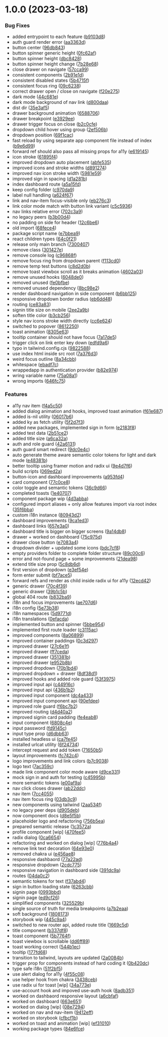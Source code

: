 # 1.0.0 (2023-03-18)


### Bug Fixes

* added entrypoint to each feature ([b9103d8](https://github.com/patrickap/sftpgo-ui/commit/b9103d877563fb77105a5bd37f1c8b914a33e11d))
* auth guard render error ([aa3363d](https://github.com/patrickap/sftpgo-ui/commit/aa3363dbdce087cca6116bdc6447f84e8c59ca25))
* button center ([96db843](https://github.com/patrickap/sftpgo-ui/commit/96db8437ab39db2ec6da98c2ef97b22b5440bb8c))
* button spinner generic height ([0fc62af](https://github.com/patrickap/sftpgo-ui/commit/0fc62af8c646193c899690109272ec873f16064f))
* button spinner height ([dbc8428](https://github.com/patrickap/sftpgo-ui/commit/dbc8428bcb02c61d704435089c5647b422081194))
* button spinner height change ([7b28e68](https://github.com/patrickap/sftpgo-ui/commit/7b28e68e15f41fd12ec8425a3121053e6744fa64))
* close drawer on navigate ([57cca99](https://github.com/patrickap/sftpgo-ui/commit/57cca99085ef54212f464b80ef1b76942178c0c9))
* consistent components ([2b91e1d](https://github.com/patrickap/sftpgo-ui/commit/2b91e1d42b25e79ff87f329ae0a522724df1f99d))
* consistent disabled states ([5b4715f](https://github.com/patrickap/sftpgo-ui/commit/5b4715fe2ededf06d258eef2d8bb204edb1d16c0))
* consistent focus ring ([09c6238](https://github.com/patrickap/sftpgo-ui/commit/09c6238357533a6d6baf5bd794f7592cb30b9810))
* correct drawer open / close on navigate ([f20e275](https://github.com/patrickap/sftpgo-ui/commit/f20e275331accb4e4110b261e9fdff82b24e759c))
* dark mode ([44c681e](https://github.com/patrickap/sftpgo-ui/commit/44c681e310bef118f4b434c6c9bba8cbf0c14ae2))
* dark mode background of nav link ([d800daa](https://github.com/patrickap/sftpgo-ui/commit/d800daaec72ce7af6f6f90d143b2b02f689cce7c))
* dist dir ([35e3af5](https://github.com/patrickap/sftpgo-ui/commit/35e3af5cbb66919940f4c1317aaa27981dd87129))
* drawer background animation ([6588706](https://github.com/patrickap/sftpgo-ui/commit/65887062e6c4e12623ad176de26f46afec08c1c6))
* drawer breakpoint ([e3929ee](https://github.com/patrickap/sftpgo-ui/commit/e3929ee9d9c403756d003e3eda6669a6dbda9e87))
* drawer trigger focus on close ([b2c0cfe](https://github.com/patrickap/sftpgo-ui/commit/b2c0cfe16353cedeb47ac7b4783d95661fff807e))
* dropdown child hover using group ([2ef506b](https://github.com/patrickap/sftpgo-ui/commit/2ef506bb957aa5399cee29f4a612cdf63312c0e1))
* dropdown position ([69f1cac](https://github.com/patrickap/sftpgo-ui/commit/69f1cacdaf7d7fd2a1093d4c7bff66ca3cc3ebc4))
* fast reload by using separate app component file instead of index ([b9e6d99](https://github.com/patrickap/sftpgo-ui/commit/b9e6d998c56d33e8a686eab14da8da3ab6a35735))
* forward ref should also pass all missing props for a11y ([e619145](https://github.com/patrickap/sftpgo-ui/commit/e619145265523586d0b114c2a56fb4660cf93f29))
* icon stroke ([61895f4](https://github.com/patrickap/sftpgo-ui/commit/61895f47e9cae49f6d1272cc331306730385c3b4))
* improved dropdown auto placement ([abfe535](https://github.com/patrickap/sftpgo-ui/commit/abfe5352e7aaab431a0b94c6ba22739b8f1ee21b))
* improved icons and stroke widths ([d891274](https://github.com/patrickap/sftpgo-ui/commit/d891274a6e96a2837d0238682809c1a8a607d037))
* improved nav icon stroke width ([5981e59](https://github.com/patrickap/sftpgo-ui/commit/5981e599e75468cd00c9bb2e6ad1b09a60b444f3))
* improved sign in spacing ([d1a281b](https://github.com/patrickap/sftpgo-ui/commit/d1a281b3ff680315c6e90826cb5aed77952b88f9))
* index dashboard route ([a5a15fd](https://github.com/patrickap/sftpgo-ui/commit/a5a15fdf51e971eb1c4328543798b59de025b22a))
* keep config folder ([c970da9](https://github.com/patrickap/sftpgo-ui/commit/c970da98f88eb126718ecad73bca434e99e548e1))
* label null handling ([a624f67](https://github.com/patrickap/sftpgo-ui/commit/a624f67e5a1367ef7a9af2c9abe5fba706cf6553))
* link and nav-item focus-visible only ([eb276c3](https://github.com/patrickap/sftpgo-ui/commit/eb276c3ddcf5b26eb36646f41eb17ca165336c1c))
* link color mode match with button link variant ([c5c5936](https://github.com/patrickap/sftpgo-ui/commit/c5c5936ecc2637c8be09432a885bb97fc805282d))
* nav links relative error ([702c3a9](https://github.com/patrickap/sftpgo-ui/commit/702c3a9eecefccd9fdade97a7e40ab155528c60c))
* no legacy peers ([b3b00d4](https://github.com/patrickap/sftpgo-ui/commit/b3b00d42cd49a544ecab0638b8e3c0a5dc7d38bb))
* no padding on side for header ([12c6be6](https://github.com/patrickap/sftpgo-ui/commit/12c6be64d4d279dbf238b878d995bac36ea1006a))
* old import ([68fece4](https://github.com/patrickap/sftpgo-ui/commit/68fece4e7eaeb91998e8a148e67e02821ef41bc5))
* package script name ([e7bbea9](https://github.com/patrickap/sftpgo-ui/commit/e7bbea9a4d04b474eaf450e626769681714ae129))
* react children types ([64c0f21](https://github.com/patrickap/sftpgo-ui/commit/64c0f217d86f8c6888173127ff036387db777ee0))
* release only main branch ([7300407](https://github.com/patrickap/sftpgo-ui/commit/7300407b14a0e17ec1e7db2936d65f650b3892e5))
* remove class ([301427e](https://github.com/patrickap/sftpgo-ui/commit/301427e86e70e94c1deeb5353f15855420975afa))
* remove console log ([c96868f](https://github.com/patrickap/sftpgo-ui/commit/c96868f3542698da1995a12077737cb2497f99b0))
* remove focus ring from dropdown parent ([f113cd0](https://github.com/patrickap/sftpgo-ui/commit/f113cd059f0bdd08118da186061eb55ccf69c778))
* remove temp test buttons ([c8d2d0b](https://github.com/patrickap/sftpgo-ui/commit/c8d2d0b12f9f055115abc7fc8084cafd5b0b72f9))
* remove toast viewbox scroll as it breaks animation ([4602a03](https://github.com/patrickap/sftpgo-ui/commit/4602a03cfe941dd6a6561a2fe143e9a6b1af06b6))
* remove unused hooks ([6048de0](https://github.com/patrickap/sftpgo-ui/commit/6048de0b89b08e6a9a0bd64dbb6a22fe78794030))
* removed unused ([fe0bfbe](https://github.com/patrickap/sftpgo-ui/commit/fe0bfbe9817775fa4848f293bea40d55996d11cb))
* removed unused dependency ([8bc98e2](https://github.com/patrickap/sftpgo-ui/commit/8bc98e20e07987b63fffbc243f1addd083c5b583))
* render dashboard navigation in side component ([b6bb125](https://github.com/patrickap/sftpgo-ui/commit/b6bb125852d9c510991c08afc62de7399ed5cacb))
* responsive dropdown border radius ([eb6dd48](https://github.com/patrickap/sftpgo-ui/commit/eb6dd48e9f5c3d8c78cfb32f55ccb672de50b4cd))
* routing ([ce83a83](https://github.com/patrickap/sftpgo-ui/commit/ce83a830643566a783858a004b4f9f904fa15a1d))
* signin title size on mobile ([2ee2a9b](https://github.com/patrickap/sftpgo-ui/commit/2ee2a9beec386117ca304afa72e5c30d6ce710b1))
* soften title color ([b3cb256](https://github.com/patrickap/sftpgo-ui/commit/b3cb25674e51366ab7004998acbe84b932f862a1))
* style nav icons stroke width directly ([cc6e624](https://github.com/patrickap/sftpgo-ui/commit/cc6e62430aafe6c7827fe5a6e8acca7eb09651f6))
* switched to popover ([8612250](https://github.com/patrickap/sftpgo-ui/commit/8612250ce13e4de611ca2cf3916356518490cdb1))
* toast animation ([8305e63](https://github.com/patrickap/sftpgo-ui/commit/8305e63ddeb2d4f386ce9c94ff35beb6b9378e2e))
* tooltip container should not have focus ([7a17de5](https://github.com/patrickap/sftpgo-ui/commit/7a17de5b92c658898f25abea88298b610e63261d))
* trigger click on link enter key down ([edfd9a6](https://github.com/patrickap/sftpgo-ui/commit/edfd9a6da1e564ea25b4c4d875c41807fed6f330))
* typo in tailwind.config.cjs ([9822588](https://github.com/patrickap/sftpgo-ui/commit/9822588aaf714e59a87198031d9a58be11226fb9))
* use index html inside src root ([7a376d3](https://github.com/patrickap/sftpgo-ui/commit/7a376d39d2a459813c9bd90c1a0a6db373383a9c))
* weird focus outline ([8a34cbb](https://github.com/patrickap/sftpgo-ui/commit/8a34cbbd3caabd6fb30fa80100e418331f54650d))
* whitespace ([ebadf7c](https://github.com/patrickap/sftpgo-ui/commit/ebadf7c6d98659aba4c33ed9a8ad3010a4e8648e))
* wrappedapp in authentication provider ([b82e974](https://github.com/patrickap/sftpgo-ui/commit/b82e974fff4598196e4b6129cc12efc087172c5f))
* wring variable name ([75a08a1](https://github.com/patrickap/sftpgo-ui/commit/75a08a19f99053edbfc07c8fa9792723effe9eb1))
* wrong imports ([646fc75](https://github.com/patrickap/sftpgo-ui/commit/646fc75ce8b6cf2dd7cad03a80df7735f1f8f694))


### Features

* a11y nav item ([f4a5c50](https://github.com/patrickap/sftpgo-ui/commit/f4a5c50bfb11c02bca88e28ddb3756d1444e4f16))
* added dialog animation and hooks, improved toast animation ([f61e687](https://github.com/patrickap/sftpgo-ui/commit/f61e6876d0a189c0545405f1ce98ec1458fd4ab4))
* added is-nil utility ([06017b6](https://github.com/patrickap/sftpgo-ui/commit/06017b6cfa91a2c02eea8872f64998e8d06b3d11))
* added ky as fetch utility ([5f2d7f3](https://github.com/patrickap/sftpgo-ui/commit/5f2d7f37849791e560f8f8f187bf8f32fc3bf584))
* added new packages, implemented sign in form ([e2183f8](https://github.com/patrickap/sftpgo-ui/commit/e2183f875cd71af6a29f768af7de2c97314a40bd))
* added test data ([2b51ce2](https://github.com/patrickap/sftpgo-ui/commit/2b51ce24d32c8954e6f56970f29e69fbbdac1ddf))
* added title size ([a6ca32a](https://github.com/patrickap/sftpgo-ui/commit/a6ca32a67e6a2fadd1a347217406fc469ac39b05))
* auth and role guard ([42a6131](https://github.com/patrickap/sftpgo-ui/commit/42a6131b77077bbe96be618451913ac3b2e7e845))
* auth guard smart redirect ([9dc0e4c](https://github.com/patrickap/sftpgo-ui/commit/9dc0e4cc35bd1d7a91461dd2e631ad5ccdd6d510))
* auto generate theme aware semantic color tokens for light and dark mode ([e48381b](https://github.com/patrickap/sftpgo-ui/commit/e48381b5ffe27f85fb61ca3329fd8a04a1f717d7))
* better tooltip using framer motion and radix ui ([9e4d7f6](https://github.com/patrickap/sftpgo-ui/commit/9e4d7f62c8841e60b6dc8b95d00f0187f40fcd5a))
* build scripts ([069ed2a](https://github.com/patrickap/sftpgo-ui/commit/069ed2a15c43c4b646c6ba78e3b4e978de0a720a))
* button-icon and dashboard improvements ([a953fd4](https://github.com/patrickap/sftpgo-ui/commit/a953fd404bbe787ea978a9a0bb94e93dfc86bf2c))
* card component ([77c0ce8](https://github.com/patrickap/sftpgo-ui/commit/77c0ce81d2d91d358799785a8c86090ec2da38ff))
* color toggle and semantic tokens ([36c9d66](https://github.com/patrickap/sftpgo-ui/commit/36c9d66162cc6dc610cc4af98cd29f2b948387f1))
* completed toasts ([1e40707](https://github.com/patrickap/sftpgo-ui/commit/1e40707a5fa1707a37fd4bd8a95c1af0293185e7))
* component package wip ([4d3abba](https://github.com/patrickap/sftpgo-ui/commit/4d3abba2d943b1160a1c55ac13ef12f4dd27cf09))
* configured import aliases + only allow features import via root index ([35f6bba](https://github.com/patrickap/sftpgo-ui/commit/35f6bbab08dd214397021820a2002911eb84276b))
* custom i18n instance ([80943d2](https://github.com/patrickap/sftpgo-ui/commit/80943d23d42f3ddbb9c86a71139bcb876f0a3e63))
* dashboard improvements ([9ca1ed3](https://github.com/patrickap/sftpgo-ui/commit/9ca1ed3ce47a607d2b1e7284a3abc86af867d14f))
* dashboard links ([657e3a0](https://github.com/patrickap/sftpgo-ui/commit/657e3a0eaae5ddd53111a7953a4ce7c60db793e6))
* dashboard title is bigger on bigger screens ([9a14db8](https://github.com/patrickap/sftpgo-ui/commit/9a14db897653240c0a40c66b1adbea471116b8d8))
* drawer + worked on dashboard ([75c975d](https://github.com/patrickap/sftpgo-ui/commit/75c975dee7632ec75e00d5823e96f8c2e6522a36))
* drawer close button ([e7083a4](https://github.com/patrickap/sftpgo-ui/commit/e7083a449c6e96dd7f4ee5beae1bb95114fa488e))
* dropdown divider + updated some icons ([bdc7cf8](https://github.com/patrickap/sftpgo-ui/commit/bdc7cf8b305edfded91571bd4bba3a94c3671ad5))
* empty providers folder to complete folder structure ([89c00c6](https://github.com/patrickap/sftpgo-ui/commit/89c00c697847e20126c623d5ad507bcd5726bf06))
* error and not-found page + some improvements ([21dea98](https://github.com/patrickap/sftpgo-ui/commit/21dea98d0a43d4745b503d9c6b89aba141917b15))
* extend title size prop ([5c8db6d](https://github.com/patrickap/sftpgo-ui/commit/5c8db6da7272a80eccc325723be5ae63d3f218aa))
* first version of dropdown ([e3ef54e](https://github.com/patrickap/sftpgo-ui/commit/e3ef54efafd5e0004facb9946111ddf40cb84901))
* form enter submit ([bf7ace5](https://github.com/patrickap/sftpgo-ui/commit/bf7ace5ca86eb7354905444e97b22caf793c93f2))
* forward refs and render as child inside radix ui for a11y ([12ecd42](https://github.com/patrickap/sftpgo-ui/commit/12ecd42c2adcd38b6a2908e002151d23f9ea7cf4))
* generic drawer ([70c4f39](https://github.com/patrickap/sftpgo-ui/commit/70c4f39ede73fe5dd248acc2384207007bd345ac))
* generic drawer ([39b1c5b](https://github.com/patrickap/sftpgo-ui/commit/39b1c5b561960c72f409c45df7954a3c5fa77388))
* global 404 route ([b832ba9](https://github.com/patrickap/sftpgo-ui/commit/b832ba9d45c518a414328d798851124b29e18e98))
* i18n and focus improvements ([ae707d6](https://github.com/patrickap/sftpgo-ui/commit/ae707d6b8568639cbbc52c121015879c94cc4ee9))
* i18n config ([5e73b38](https://github.com/patrickap/sftpgo-ui/commit/5e73b3848e6bbd28960a6cfba36913a2849de455))
* i18n namespaces ([5d9771d](https://github.com/patrickap/sftpgo-ui/commit/5d9771dcbcd1ff2978460f4e3cf5113e9e5672d7))
* i18n translations ([0efacda](https://github.com/patrickap/sftpgo-ui/commit/0efacdade474903300c49807baf41d95b55633e7))
* implemented button and spinner ([5bbe954](https://github.com/patrickap/sftpgo-ui/commit/5bbe9540cd0619c5a46d96250bfbe0d026baf5d0))
* implemented first route loader ([c3115ac](https://github.com/patrickap/sftpgo-ui/commit/c3115ac90032fdd45363464324d6e497189a2a30))
* improved components ([8a06899](https://github.com/patrickap/sftpgo-ui/commit/8a06899f61d75d10a4a5dfebaae71341e307e046))
* improved container paddings ([0c3d297](https://github.com/patrickap/sftpgo-ui/commit/0c3d29737a2e3f2d0de90fdd86b08c5dd04624dc))
* improved drawer ([27c6e1f](https://github.com/patrickap/sftpgo-ui/commit/27c6e1f046937629d5d8bcd9869710a31efcabc3))
* improved drawer ([ff7ceda](https://github.com/patrickap/sftpgo-ui/commit/ff7cedab9ca9d22885696e186bfc013153697a76))
* improved drawer ([351381b](https://github.com/patrickap/sftpgo-ui/commit/351381b25f99c9ad2cebf977639c13aa909038c8))
* improved drawer ([e952b8b](https://github.com/patrickap/sftpgo-ui/commit/e952b8b2318ac43d7b2085d3a2da27d752980f45))
* improved dropdown ([70b1bd4](https://github.com/patrickap/sftpgo-ui/commit/70b1bd48e5f76bcaefdefedea688ff4d9d81206f))
* improved dropdown + drawer ([8df38d1](https://github.com/patrickap/sftpgo-ui/commit/8df38d14493d644ddc68f0351ac57de9cd27ab36))
* improved hooks and added role guard ([53f3975](https://github.com/patrickap/sftpgo-ui/commit/53f3975ced1430b2d86bc2e13602d31a0e3fd07d))
* improved input api ([c44916c](https://github.com/patrickap/sftpgo-ui/commit/c44916cf08a0f8836b6cb897578c5bd9180cc231))
* improved input api ([436b1b2](https://github.com/patrickap/sftpgo-ui/commit/436b1b2b9a410f815549b5aa2124da05514a9c2a))
* improved input component ([dc4a433](https://github.com/patrickap/sftpgo-ui/commit/dc4a433e7659d2a756a7b524df5b50d683d43422))
* improved input component api ([90efdee](https://github.com/patrickap/sftpgo-ui/commit/90efdeecc6bfba76620f2db9a7bcbc293cc60352))
* improved role guard ([f6bc7b2](https://github.com/patrickap/sftpgo-ui/commit/f6bc7b26851d438446f5e26b4e3845e6b7304483))
* improved routing ([d4d40a2](https://github.com/patrickap/sftpgo-ui/commit/d4d40a21d2aa389c4debf1d943976c9b78bb4c98))
* improved signin card padding ([fe4eab8](https://github.com/patrickap/sftpgo-ui/commit/fe4eab8fd0f2cedf5f939f9e6272e55c0b5f02e2))
* input component ([6808c4e](https://github.com/patrickap/sftpgo-ui/commit/6808c4ef9698364797fc31deb737e6c3d7d98181))
* input password ([fd9145c](https://github.com/patrickap/sftpgo-ui/commit/fd9145cf58764a6918d831393fb477420d2e957c))
* input type prop ([d6dbb63](https://github.com/patrickap/sftpgo-ui/commit/d6dbb63e3544f8ff5564675927b6b14fec786995))
* installed headless ui ([ca7fe45](https://github.com/patrickap/sftpgo-ui/commit/ca7fe45e32f2edceb94e9017af8f7e68679ab497))
* installed urlcat utility ([6f24734](https://github.com/patrickap/sftpgo-ui/commit/6f24734abb9d9ddc348679f74fad35ed9d3f6d7c))
* intercept request and add token ([71650b5](https://github.com/patrickap/sftpgo-ui/commit/71650b5e48c9e3e738949382797955b1e6492df8))
* layout improvements ([fc742c4](https://github.com/patrickap/sftpgo-ui/commit/fc742c41d27536637009cfd681233bae41fa8aad))
* logo improvements and link colors ([b7c9038](https://github.com/patrickap/sftpgo-ui/commit/b7c9038f9c3e47b4709cb1a297e0019805d3171a))
* logo text ([7ac359c](https://github.com/patrickap/sftpgo-ui/commit/7ac359c1b3245776a032714c251aa7f018c20fd9))
* made link component color mode aware ([d9ce331](https://github.com/patrickap/sftpgo-ui/commit/d9ce3319f289535d11901dd0b3b681d99dbe893f))
* mock sign in and auth for testing ([c45995b](https://github.com/patrickap/sftpgo-ui/commit/c45995b147c427d2e2860fd31ab2f7b9075c25ad))
* more semantic tokens ([e00af9a](https://github.com/patrickap/sftpgo-ui/commit/e00af9a1405c46fc261b4dab7f1b4e380b2268d5))
* nav click closes drawer ([ab22ddc](https://github.com/patrickap/sftpgo-ui/commit/ab22ddcff37d57dfab7bfd788ca4737fe90791e7))
* nav item ([7cc4055](https://github.com/patrickap/sftpgo-ui/commit/7cc405589b905a23b3c1d829fc12a6420f3a50af))
* nav item focus ring ([03db3c9](https://github.com/patrickap/sftpgo-ui/commit/03db3c9e8e19c2b5a6e602b905e7418f01fbab0b))
* new components using tailwind ([2aa534f](https://github.com/patrickap/sftpgo-ui/commit/2aa534f038c948f724aadff22e08cdc26ef4a538))
* no legacy peer deps ([d905deb](https://github.com/patrickap/sftpgo-ui/commit/d905debb5310163ad6ffde2795261c7e01b719f0))
* now component docs ([d8e5f5b](https://github.com/patrickap/sftpgo-ui/commit/d8e5f5b6723f94066f8d2827ca7f5c0164f27ba9))
* placeholder logo and refactoring ([756b5ea](https://github.com/patrickap/sftpgo-ui/commit/756b5ea00c4d62bd927b5767a8048f45db590241))
* prepared semantic release ([1c3572a](https://github.com/patrickap/sftpgo-ui/commit/1c3572aa39559e41be9df796aecbb51883862b7a))
* profile component [wip] ([470fee5](https://github.com/patrickap/sftpgo-ui/commit/470fee5fb630e526458842f58381044aee3f7193))
* radix dialog ([0ca6654](https://github.com/patrickap/sftpgo-ui/commit/0ca6654e4064c0c7d12c1b6e8b1ae8c47d9eda40))
* refactoring and worked on dialog [wip] ([776b4a4](https://github.com/patrickap/sftpgo-ui/commit/776b4a4df6478a434ddb871b19e6ca5567db2622))
* remove link text decoration ([64e93e0](https://github.com/patrickap/sftpgo-ui/commit/64e93e0e20cef6e4a904e20ad3e499449c491a26))
* removed chakra ui ([e456ae8](https://github.com/patrickap/sftpgo-ui/commit/e456ae89e3ea1e545f61b63959ac6c67f4793490))
* responsive dashbaord ([77a22ad](https://github.com/patrickap/sftpgo-ui/commit/77a22ad944d023fdf7259f7e1608a1cc2d46809c))
* responsive dropdown ([2cdc775](https://github.com/patrickap/sftpgo-ui/commit/2cdc775b6461a34fd652241f3e9a9faa51eb9c0e))
* responsive navigation in dashboard side ([391dc9a](https://github.com/patrickap/sftpgo-ui/commit/391dc9ad31aebb0738cbebdbd69797322467d882))
* routes ([04da0c2](https://github.com/patrickap/sftpgo-ui/commit/04da0c2821aada683060ac8b4b3bb004a2cb3467))
* semantic tokens for text ([f37abd4](https://github.com/patrickap/sftpgo-ui/commit/f37abd46fa1efb1d42dc155c5ce867d4b0ce6aa3))
* sign in button loading state ([6263cbb](https://github.com/patrickap/sftpgo-ui/commit/6263cbbed2272a0c17fe70bb205dca8daf37bf96))
* signin page ([0993bbd](https://github.com/patrickap/sftpgo-ui/commit/0993bbde663d7d91bdd56e11c450c7b0ccd510df))
* signin page ([ed9cf26](https://github.com/patrickap/sftpgo-ui/commit/ed9cf26eb33ca19418e35b32a74e449c903eca1a))
* simplified components ([325529b](https://github.com/patrickap/sftpgo-ui/commit/325529b6e8f291492457f90dc0f53b90757d32ce))
* single source of truth for media breakpoints ([a7b2eaa](https://github.com/patrickap/sftpgo-ui/commit/a7b2eaa1ac1ebd1ad1fa41298d3ef02b9deb852a))
* soft background ([1808173](https://github.com/patrickap/sftpgo-ui/commit/1808173044b9d93abaf19aed690f82229a9a8df2))
* storybook wip ([445c9a4](https://github.com/patrickap/sftpgo-ui/commit/445c9a4aa81a3d2fb35a178a547397d25333e346))
* switched to new router api, added route title ([1669c5d](https://github.com/patrickap/sftpgo-ui/commit/1669c5d32c83655c95198c158f390e59ffd6e895))
* title component ([b337df8](https://github.com/patrickap/sftpgo-ui/commit/b337df8ca6d13bd8c5d63a76b47189ea41d10eea))
* toast component ([5b7764f](https://github.com/patrickap/sftpgo-ui/commit/5b7764f48533de17a5f01464c36f46d59378ed20))
* toast viewbox is scrollable ([dd6ff89](https://github.com/patrickap/sftpgo-ui/commit/dd6ff89f96881deb221029545115dfa90e7d8837))
* toast working correct ([544b1ec](https://github.com/patrickap/sftpgo-ui/commit/544b1ec0ea5a31467f461e11b3ddedd6f23b8069))
* tooltip ([177fd68](https://github.com/patrickap/sftpgo-ui/commit/177fd68959d66a9508ef11219a89ffde10b679eb))
* transition to tailwind, layouts are updated ([2a0084b](https://github.com/patrickap/sftpgo-ui/commit/2a0084bfd383019f6ed7649d234a45f94a07c3b6))
* trigger prop for components instead of hard coding it ([0b420dc](https://github.com/patrickap/sftpgo-ui/commit/0b420dc79def3459971986a2384677b8e3c9c2ea))
* type safe i18n ([51f2bf5](https://github.com/patrickap/sftpgo-ui/commit/51f2bf5eb4ca5fe3eed4f0838966ed10c7e5147b))
* use alert dialog for a11y ([4f55c08](https://github.com/patrickap/sftpgo-ui/commit/4f55c08b9737c955ef2f7fa39e07c6c1b3e873d0))
* use helper hook from chakra ([3438ceb](https://github.com/patrickap/sftpgo-ui/commit/3438cebe3d1576c2b0a8121e1086cc8fb9c495c9))
* use radix ui for toast [wip] ([34a773e](https://github.com/patrickap/sftpgo-ui/commit/34a773ed5155dcb54c8768ed57c303bfc4537fee))
* use-account hook and impoved use-auth hook ([8adb351](https://github.com/patrickap/sftpgo-ui/commit/8adb3510bef07164cd7fed4b8d52549dd44475b0))
* worked on dashbaord responsive layout ([a6cbfaf](https://github.com/patrickap/sftpgo-ui/commit/a6cbfaf5ee694935a3c20962d47e1f1b02eec9fd))
* worked on dashboard ([663e651](https://github.com/patrickap/sftpgo-ui/commit/663e6514dfadc354d6a0745dabc85fd2e75dd864))
* worked on dialog [wip] ([08e7294](https://github.com/patrickap/sftpgo-ui/commit/08e729405f844c066b84f05d49687c66e11af8c7))
* worked on nav and nav-item ([9412eff](https://github.com/patrickap/sftpgo-ui/commit/9412eff837dc2db7c4cbc6e457a71fb218b497de))
* worked on storybook ([cfbcf1b](https://github.com/patrickap/sftpgo-ui/commit/cfbcf1b047f187019d4827568665f5fb5bca2c29))
* worked on toast and animation [wip] ([ef31010](https://github.com/patrickap/sftpgo-ui/commit/ef31010e86fcd918a41f27175ec76a8bdd8fad01))
* working package types ([84e6fce](https://github.com/patrickap/sftpgo-ui/commit/84e6fcee642675d4e59931f1f6c53e177aeaef4c))
